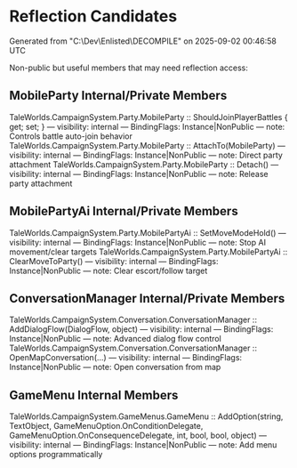 # Reflection Candidates

Generated from "C:\Dev\Enlisted\DECOMPILE" on 2025-09-02 00:46:58 UTC

Non-public but useful members that may need reflection access:

## MobileParty Internal/Private Members

TaleWorlds.CampaignSystem.Party.MobileParty :: ShouldJoinPlayerBattles { get; set; } — visibility: internal — BindingFlags: Instance|NonPublic — note: Controls battle auto-join behavior
TaleWorlds.CampaignSystem.Party.MobileParty :: AttachTo(MobileParty) — visibility: internal — BindingFlags: Instance|NonPublic — note: Direct party attachment
TaleWorlds.CampaignSystem.Party.MobileParty :: Detach() — visibility: internal — BindingFlags: Instance|NonPublic — note: Release party attachment

## MobilePartyAi Internal/Private Members

TaleWorlds.CampaignSystem.Party.MobilePartyAi :: SetMoveModeHold() — visibility: internal — BindingFlags: Instance|NonPublic — note: Stop AI movement/clear targets
TaleWorlds.CampaignSystem.Party.MobilePartyAi :: ClearMoveToParty() — visibility: internal — BindingFlags: Instance|NonPublic — note: Clear escort/follow target

## ConversationManager Internal/Private Members

TaleWorlds.CampaignSystem.Conversation.ConversationManager :: AddDialogFlow(DialogFlow, object) — visibility: internal — BindingFlags: Instance|NonPublic — note: Advanced dialog flow control
TaleWorlds.CampaignSystem.Conversation.ConversationManager :: OpenMapConversation(...) — visibility: internal — BindingFlags: Instance|NonPublic — note: Open conversation from map

## GameMenu Internal Members

TaleWorlds.CampaignSystem.GameMenus.GameMenu :: AddOption(string, TextObject, GameMenuOption.OnConditionDelegate, GameMenuOption.OnConsequenceDelegate, int, bool, bool, object) — visibility: internal — BindingFlags: Instance|NonPublic — note: Add menu options programmatically
